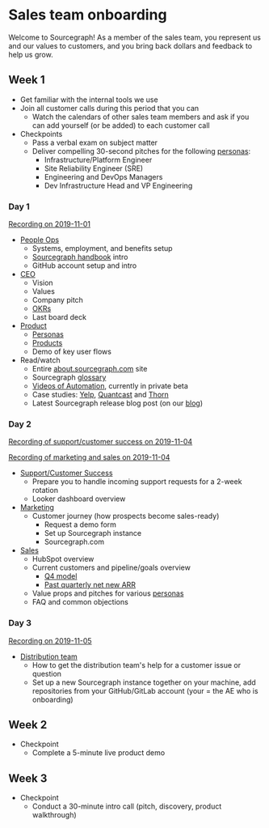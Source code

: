 # Sales team onboarding

Welcome to Sourcegraph! As a member of the sales team, you represent us and our values to customers, and you bring back dollars and feedback to help us grow.

## Week 1

- Get familiar with the internal tools we use
- Join all customer calls during this period that you can
  - Watch the calendars of other sales team members and ask if you can add yourself (or be added) to each customer call
- Checkpoints
  - Pass a verbal exam on subject matter
  - Deliver compelling 30-second pitches for the following [personas](../product/personas.md):
     - Infrastructure/Platform Engineer
     - Site Reliability Engineer (SRE)
     - Engineering and DevOps Managers
     - Dev Infrastructure Head and VP Engineering

### Day 1

[Recording on 2019-11-01](https://zoom.us/recording/play/m6olRsgG3vWpZ6ZJYg1FJr1RKeAPoUnsE4lvelSrs64_N-7AZ1QTSJ0eb8WXXSXk)

- [People Ops](../people-ops/index.md)
  - Systems, employment, and benefits setup
  - [Sourcegraph handbook](../index.md) intro
  - GitHub account setup and intro
- [CEO](../ceo/index.md)
  - Vision
  - Values
  - Company pitch
  - [OKRs](https://drive.google.com/a/sourcegraph.com/open?id=17jraaOYL4yEBO6v1B9YPNk7Q0FF_kQcF3dOquQukWfw)
  - Last board deck
- [Product](../product/index.md)
  - [Personas](../product/personas.md)
  - [Products](https://about.sourcegraph.com/product)
  - Demo of key user flows
- Read/watch
  - Entire [about.sourcegraph.com](https://about.sourcegraph.com) site
  - Sourcegraph [glossary](https://sourcegraph.com/github.com/sourcegraph/sourcegraph/-/blob/enterprise/docs/glossary.md)
  - [Videos of Automation](https://about.sourcegraph.com/product/automation), currently in private beta
  - Case studies: [Yelp](https://engineeringblog.yelp.com/2019/11/winning-the-hackathon-with-sourcegraph.html), [Quantcast](https://about.sourcegraph.com/case-studies/quantcast/) and [Thorn](https://about.sourcegraph.com/case-studies/we-are-thorn/)
  - Latest Sourcegraph release blog post (on our [blog](https://about.sourcegraph.com/blog))

### Day 2

[Recording of support/customer success on 2019-11-04](https://zoom.us/recording/play/bqS56zE1aP2A6t7reCnIG1KwsreU7wsmf0gqvZ8gOcug6HlYLpeO8uoknAMnNqX8?continueMode=true)

[Recording of marketing and sales on 2019-11-04](https://zoom.us/recording/share/rGJPF_xL7GvD5Sp8dMK4JM__SQQ2koOIhPfvtNcqO8iwIumekTziMw)

- [Support/Customer Success](../support/index.md)
  - Prepare you to handle incoming support requests for a 2-week rotation
  - Looker dashboard overview
- [Marketing](../marketing/index.md)
  - Customer journey (how prospects become sales-ready)
     - Request a demo form
     - Set up Sourcegraph instance
     - Sourcegraph.com
- [Sales](index.md)
  - HubSpot overview
  - Current customers and pipeline/goals overview
     - [Q4 model](https://docs.google.com/spreadsheets/d/1Ao3Nqw6gH3yAuZtICV3xo35kKKnI9oKXnvPuTQ0Fh9c/edit#gid=665660264)
     - [Past quarterly net new ARR](https://docs.google.com/presentation/d/1I2nhK_2uz0o8jiBqajzdTPHcy9Hnl9n1LROo1ZlJW-Q/edit#slide=id.g41cb4d21db_0_0)
  - Value props and pitches for various [personas](../product/personas.md)
  - FAQ and common objections

### Day 3

[Recording on 2019-11-05](https://zoom.us/recording/share/sDmmVSjAPAZzJP95_T6wBqtWlE7idELyZhkURe2hMvSwIumekTziMw)

- [Distribution team](../engineering/distribution/index.md)
  - How to get the distribution team's help for a customer issue or question
  - Set up a new Sourcegraph instance together on your machine, add repositories from your GitHub/GitLab account (your = the AE who is onboarding)


## Week 2

- Checkpoint
  - Complete a 5-minute live product demo

## Week 3

- Checkpoint
  - Conduct a 30-minute intro call (pitch, discovery, product walkthrough)



